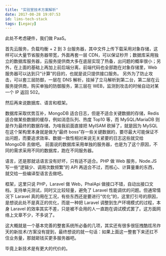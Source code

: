 ```yaml
---
title: "实验室技术方案解析"
date: 2017-08-28 19:07:53
id: lims-tech-stack
tags: [Legacy]
---
```


此处不考虑硬件，我们做 PaaS。

首先云服务，负载均衡 + 2 到 3 台服务器，其中文件上传下载采用对象存储，这样可以大量节省服务器带宽，外面再套一层 CDN，可以保证秒开；数据库采用独立的数据库服务器，云服务提供商大多在底层实现了热备，出问题的概率很小；另外，在上面的基础上再加上前后端分离，前端代码也全部跑在对象存储里，Web 服务器可以达到只“计算”的目的，也就是说只提供接口服务。
另外为了防止攻击，可以套三层防御，一层在 DNS 解析，挂掉了立马解析到第二台，第二层在云服务提供商，购买单独的防御服务，第三层在 WEB，监测到攻击的时候自动对某一个 IP 返回 502。

然后再来说数据库、语言和框架。

数据库采取优势互补，MongoDB 适合日志，但是不适合关键数据的存储，Redis 适合做某些数据的缓存，例如消息队列、热度 Top10 等，而 MySQL/MariaDB 则是作为最终的数据存储，为啥我前面直接把 MyISAM 砍掉了，就是因为 MySQL 在这个架构里本身就是做为“最终 boss”存一些关键数据的，要尽最大可能保证不出问题，而要追求效率、数据一致性相对来说无关紧要的日志这些就交给 MongoDB 去做吧。
前面说的数据库采用单独的服务器，也是为了这个原因，不同的需求采用不同的数据库，跑在不同服务器。

语言，还是那就话语言没有好坏，只有适不适合。PHP 做 Web 服务，Node.JS 写一些“逻辑少、调用次数频繁”的 API 再适合不过，而核心、计算量重的东西，就交给一些编译型语言去做吧。

框架，这里只说 PHP，Laravel 做 Web，PhalApi 做接口不错，自动出接口文档，支持单元测试，同时又比较轻量，避免了 Laravel 性能调优的问题。但通常情况下 Laravel 真的用在工况，有些东西还是要进行“优化”的，这里打引号的原因，是想说此处不是真正的优化，而是一种把 Laravel 调整到生产环境模式的过程，本身 Laravel 的效率其实不差，只是被不会用的人一直跑在调试模式罢了。这方面网络上文章不少，不多说了。

这大概就是一个基本完善的整套系统所必备的几项，其实还有很多很狂拽酷炫吊炸天的新技术/方案没有提到，最终想说的就一句话：如果上面这一整套下来还扛不住业务量，那就砸钱买更多服务器吧。

毕竟上新技术是有更大的代价的。
